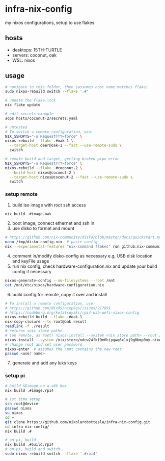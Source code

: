 # infra-nix-config
my nixos configurations, setup to use flakes

## hosts
* desktops: 15TH-TURTLE
* servers: coconut, oak
* WSL: nixos

## usage

```bash
# navigate to this folder, then (assumes host name matches flake)
sudo nixos-rebuild switch --flake '.#'

# update the flake.lock
nix flake update

# edit secrets example
sops hosts/coconut-2/secrets.yaml 

# untested
# To switch a remote configuration, use:
NIX_SSHOPTS="-o RequestTTY=force" \
nixos-rebuild --flake .#oak-1 \
  --target-host deer@oak-1 --fast --use-remote-sudo \
  switch

# remote build and target, getting broken pipe error
NIX_SSHOPTS="-o RequestTTY=force" \
nixos-rebuild --flake .#coconut-2 \
  --build-host nixos@coconut-2 \
  --target-host nixos@coconut-2 --fast --use-remote-sudo \
  switch

```

### setup remote
1. build iso image with root ssh access
```bash
nix build .#image.oak
```
2. boot image, connect ethernet and ssh in
3. use disko to format and mount
```bash
# https://github.com/nix-community/disko/blob/master/docs/quickstart.md
nano /tmp/disko-config.nix  # paste config
nix --experimental-features "nix-command flakes" run github:nix-community/disko -- --mode disko /tmp/disko-config.nix
```
4. comment in/modify disko-config as necessary e.g. USB disk location and keyFile usage
5. run nix config, check hardware-configuration.nix and update your build config if necessary
```bash
nixos-generate-config --no-filesystems --root /mnt
cat /mnt/etc/nixos/hardware-configuration.nix
```
6. build config for remote, copy it over and install
```bash
# To install a remote configuration, use: 
# https://github.com/NixOS/nixpkgs/issues/217891
# https://codeberg.org/kotatsuyaki/rpi4-usb-uefi-nixos-config
nixos-rebuild build --flake .#oak-1
nix-copy-closure --to root@oak result
readlink -f ./result
# returns <nix store path>
# (on remote, as root) nixos-install --system <nix store path> --root /mnt
nixos-install --system /nix/store/ndcw24fkf9m6hipqwq6x1xj9g8bmp0my-nixos-system-oak-1-23.11.20240120.1b64fc1 --root /mnt
# change root and set user password
nixos-enter  # assumes the /mnt contains the new root
passwd <user name>
```
7.  generate and add any luks keys

### setup pi
```bash
# build SDimage on a x86 box
nix build .#image.rpi4

# 1st time setup
ssh root@device
passwd nixos
su nixos
cd ~
git clone https://github.com/nikolarobottesla/infra-nix-config.git
cd infra-nix-config/
nix build .#

# on pi, build
nix build .#build.rpi4
# on pi, build and switch
sudo nixos-rebuild switch --flake '.#rpi4'
```
